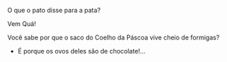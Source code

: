 O que o pato disse para a pata?

Vem Quá!



Você sabe por que o saco do Coelho da Páscoa vive cheio de formigas?
- É porque os ovos deles são de chocolate!...
